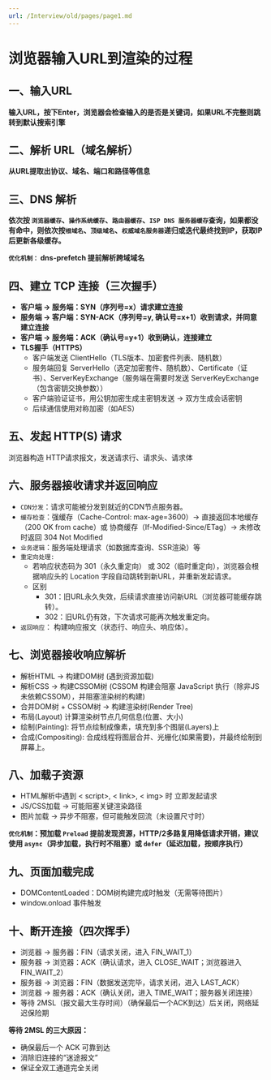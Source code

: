 ```yaml
---
url: /Interview/old/pages/page1.md
---
```

# 浏览器输入URL到渲染的过程

## 一、输入URL

**输入URL，按下Enter，浏览器会检查输入的是否是关键词，如果URL不完整则跳转到默认搜索引擎**

## 二、解析 URL（域名解析）

**从URL提取出协议、域名、端口和路径等信息**

## 三、DNS 解析

**依次按 `浏览器缓存`、`操作系统缓存`、`路由器缓存`、`ISP DNS 服务器缓存`查询，如果都没有命中，则依次按`根域名`、`顶级域名`、`权威域名服务器`递归或迭代最终找到IP，获取IP后更新各级缓存。**

**`优化机制：` dns-prefetch 提前解析跨域域名**

## 四、建立 TCP 连接（三次握手）

* **客户端 → 服务端：SYN（序列号=x）请求建立连接**
* **服务端 → 客户端：SYN-ACK（序列号=y, 确认号=x+1）收到请求，并同意建立连接**
* **客户端 → 服务端：ACK（确认号=y+1）收到确认，连接建立**
* **TLS握手（HTTPS）**
  * 客户端发送 ClientHello（TLS版本、加密套件列表、随机数）
  * 服务端回复 ServerHello（选定加密套件、随机数）、Certificate（证书）、ServerKeyExchange（服务端在需要时发送 ServerKeyExchange（包含密钥交换参数））
  * 客户端验证证书，用公钥加密生成主密钥发送 → 双方生成会话密钥
  * 后续通信使用对称加密（如AES）

## 五、发起 HTTP(S) 请求

浏览器构造 HTTP请求报文，发送请求行、请求头、请求体

## 六、服务器接收请求并返回响应

* `CDN分发`：请求可能被分发到就近的CDN节点服务器。
* `缓存检查`：强缓存（Cache-Control: max-age=3600）→ 直接返回本地缓存（200 OK from cache）或 协商缓存（If-Modified-Since/ETag）→ 未修改时返回 304 Not Modified
* `业务逻辑`：服务端处理请求（如数据库查询、SSR渲染）等
* `重定向处理:`
  * 若响应状态码为 301（永久重定向） 或 302（临时重定向），浏览器会根据响应头的 Location 字段自动跳转到新URL，并重新发起请求。
  * 区别
    * 301：旧URL永久失效，后续请求直接访问新URL（浏览器可能缓存跳转）。
    * 302：旧URL仍有效，下次请求可能再次触发重定向。
* `返回响应`： 构建响应报文（状态行、响应头、响应体）。

## 七、浏览器接收响应解析

* 解析HTML -> 构建DOM树 (遇到资源加载)
* 解析CSS -> 构建CSSOM树 (CSSOM 构建会阻塞 JavaScript 执行（除非JS未依赖CSSOM），并阻塞渲染树的构建)
* 合并DOM树 + CSSOM树 -> 构建渲染树(Render Tree)
* 布局(Layout) 计算渲染树节点几何信息(位置、大小)
* 绘制(Painting): 将节点绘制成像素，填充到多个图层(Layers)上
* 合成(Compositing): 合成线程将图层合并、光栅化(如果需要)，并最终绘制到屏幕上。

## 八、加载子资源

* HTML解析中遇到 < script>, < link>, < img> 时 立即发起请求
* JS/CSS加载 → 可能阻塞关键渲染路径
* 图片加载 → 异步不阻塞，但可能触发回流（未设置尺寸时）

**`优化机制`：预加载 `Preload` 提前发现资源，HTTP/2多路复用降低请求开销，建议使用 `async`（异步加载，执行时不阻塞）或 `defer`（延迟加载，按顺序执行）**

## 九、页面加载完成

* DOMContentLoaded：DOM树构建完成时触发（无需等待图片）
* window.onload 事件触发

## 十、断开连接（四次挥手）

* 浏览器 → 服务器：FIN（请求关闭，进入 FIN\_WAIT\_1）
* 服务器 → 浏览器：ACK（确认请求，进入 CLOSE\_WAIT；浏览器进入 FIN\_WAIT\_2）
* 服务器 → 浏览器：FIN（数据发送完毕，请求关闭，进入 LAST\_ACK）
* 浏览器 → 服务器：ACK（确认关闭，进入 TIME\_WAIT；服务器关闭连接）
* 等待 2MSL（报文最大生存时间）（确保最后一个ACK到达）后关闭，网络延迟保险期

**等待 2MSL 的三大原因：**

* 确保最后一个 ACK 可靠到达
* 消除旧连接的“迷途报文”
* 保证全双工通道完全关闭
